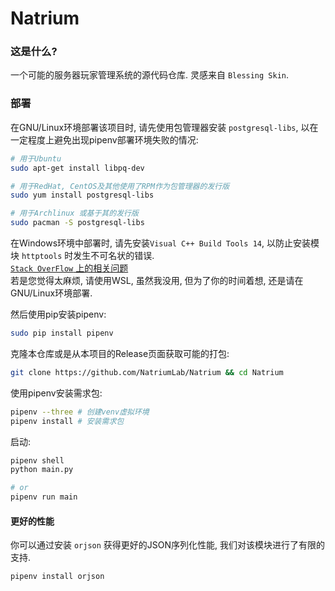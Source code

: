 # Natrium
### 这是什么?
一个可能的服务器玩家管理系统的源代码仓库. 灵感来自 `Blessing Skin`.

### 部署

在GNU/Linux环境部署该项目时, 请先使用包管理器安装 `postgresql-libs`,
以在一定程度上避免出现pipenv部署环境失败的情况:
``` bash
# 用于Ubuntu
sudo apt-get install libpq-dev

# 用于RedHat, CentOS及其他使用了RPM作为包管理器的发行版
sudo yum install postgresql-libs

# 用于Archlinux 或基于其的发行版
sudo pacman -S postgresql-libs
```

在Windows环境中部署时, 请先安装`Visual C++ Build Tools 14`, 以防止安装模块 `httptools` 时发生不可名状的错误.  
[`Stack OverFlow` 上的相关问题](https://developercommunity.visualstudio.com/content/problem/431673/microsoft-visual-c-140-is-required.html)  
若是您觉得太麻烦, 请使用WSL, 虽然我没用, 但为了你的时间着想, 还是请在GNU/Linux环境部署.

然后使用pip安装pipenv:
``` bash
sudo pip install pipenv
```

克隆本仓库或是从本项目的Release页面获取可能的打包:
``` bash
git clone https://github.com/NatriumLab/Natrium && cd Natrium
```

使用pipenv安装需求包:
``` bash
pipenv --three # 创建venv虚拟环境
pipenv install # 安装需求包
```

启动:
``` bash
pipenv shell
python main.py

# or
pipenv run main
```

#### 更好的性能
你可以通过安装 `orjson` 获得更好的JSON序列化性能, 我们对该模块进行了有限的支持.
``` bash
pipenv install orjson
```